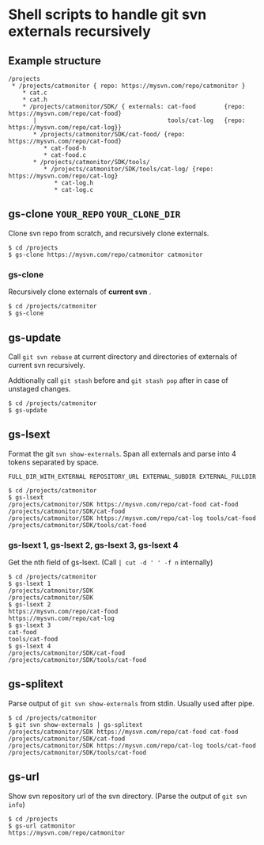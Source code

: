 # Shell scripts to handle git svn externals recursively


## Example structure

```
/projects
 * /projects/catmonitor { repo: https://mysvn.com/repo/catmonitor }
    * cat.c
    * cat.h
    * /projects/catmonitor/SDK/ { externals: cat-food        {repo: https://mysvn.com/repo/cat-food}
       |                                     tools/cat-log   {repo: https://mysvn.com/repo/cat-log}}
       * /projects/catmonitor/SDK/cat-food/ {repo: https://mysvn.com/repo/cat-food}
          * cat-food-h
          * cat-food.c
       * /projects/catmonitor/SDK/tools/
          * /projects/catmonitor/SDK/tools/cat-log/ {repo: https://mysvn.com/repo/cat-log}
             * cat-log.h
             * cat-log.c
```

## gs-clone `YOUR_REPO` `YOUR_CLONE_DIR`

Clone svn repo from scratch, and recursively clone externals.

```
$ cd /projects
$ gs-clone https://mysvn.com/repo/catmonitor catmonitor
```


### gs-clone

Recursively clone externals of **current svn** .

```
$ cd /projects/catmonitor
$ gs-clone
```


## gs-update

Call `git svn rebase` at current directory and  directories of externals of current svn recursively.

Addtionally call `git stash` before and `git stash pop` after in case of unstaged changes.

```
$ cd /projects/catmonitor
$ gs-update
```

## gs-lsext

Format the git `svn show-externals`. Span all externals and parse into 4 tokens separated by space.

    FULL_DIR_WITH_EXTERNAL REPOSITORY_URL EXTERNAL_SUBDIR EXTERNAL_FULLDIR

```
$ cd /projects/catmonitor
$ gs-lsext
/projects/catmonitor/SDK https://mysvn.com/repo/cat-food cat-food /projects/catmonitor/SDK/cat-food
/projects/catmonitor/SDK https://mysvn.com/repo/cat-log tools/cat-food /projects/catmonitor/SDK/tools/cat-food
```

### gs-lsext 1, gs-lsext 2, gs-lsext 3, gs-lsext 4

Get the nth field of gs-lsext. (Call `| cut -d ' ' -f n` internally)


```
$ cd /projects/catmonitor
$ gs-lsext 1
/projects/catmonitor/SDK
/projects/catmonitor/SDK
$ gs-lsext 2
https://mysvn.com/repo/cat-food
https://mysvn.com/repo/cat-log
$ gs-lsext 3
cat-food
tools/cat-food
$ gs-lsext 4
/projects/catmonitor/SDK/cat-food
/projects/catmonitor/SDK/tools/cat-food
```


## gs-splitext

Parse output of `git svn show-externals` from stdin. Usually used after pipe.

```
$ cd /projects/catmonitor
$ git svn show-externals | gs-splitext
/projects/catmonitor/SDK https://mysvn.com/repo/cat-food cat-food /projects/catmonitor/SDK/cat-food
/projects/catmonitor/SDK https://mysvn.com/repo/cat-log tools/cat-food /projects/catmonitor/SDK/tools/cat-food
```


## gs-url

Show svn repository url of the svn directory. (Parse the output of `git svn info`)

```
$ cd /projects
$ gs-url catmonitor
https://mysvn.com/repo/catmonitor
```



